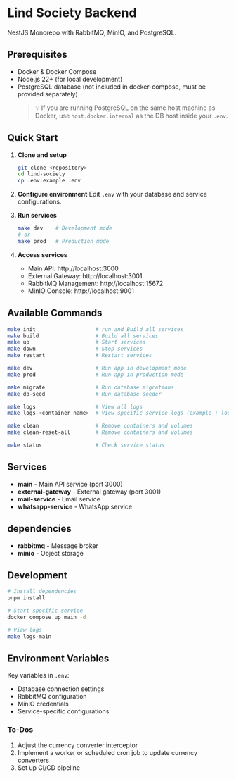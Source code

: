 # Lind Society Backend

NestJS Monorepo with RabbitMQ, MinIO, and PostgreSQL.

## Prerequisites

- Docker & Docker Compose
- Node.js 22+ (for local development)
- PostgreSQL database (not included in docker-compose, must be provided separately)  
  > 💡 If you are running PostgreSQL on the same host machine as Docker, use `host.docker.internal` as the DB host inside your `.env`.

## Quick Start

1. **Clone and setup**

   ```bash
   git clone <repository>
   cd lind-society
   cp .env.example .env
   ```

2. **Configure environment**
   Edit `.env` with your database and service configurations.

3. **Run services**

   ```bash
   make dev    # Development mode
   # or
   make prod   # Production mode
   ```

4. **Access services**
   - Main API: http://localhost:3000
   - External Gateway: http://localhost:3001
   - RabbitMQ Management: http://localhost:15672
   - MinIO Console: http://localhost:9001

## Available Commands

```bash
make init                   # run and Build all services
make build                  # Build all services
make up                     # Start services
make down                   # Stop services
make restart                # Restart services

make dev                    # Run app in development mode
make prod                   # Run app in production mode

make migrate                # Run database migrations
make db-seed                # Run database seeder

make logs                   # View all logs
make logs-<container name>  # View specific service logs (example : logs-main)

make clean                  # Remove containers and volumes
make clean-reset-all        # Remove containers and volumes

make status                 # Check service status
```

## Services

- **main** - Main API service (port 3000)
- **external-gateway** - External gateway (port 3001)
- **mail-service** - Email service
- **whatsapp-service** - WhatsApp service

## dependencies

- **rabbitmq** - Message broker
- **minio** - Object storage

## Development

```bash
# Install dependencies
pnpm install

# Start specific service
docker compose up main -d

# View logs
make logs-main
```

## Environment Variables

Key variables in `.env`:

- Database connection settings
- RabbitMQ configuration
- MinIO credentials
- Service-specific configurations

### To-Dos

1. Adjust the currency converter interceptor
2. Implement a worker or scheduled cron job to update currency converters
3. Set up CI/CD pipeline
